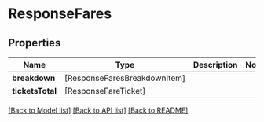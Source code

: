 # ResponseFares

## Properties
Name | Type | Description | Notes
------------ | ------------- | ------------- | -------------
**breakdown** | [ResponseFaresBreakdownItem] |  | 
**ticketsTotal** | [ResponseFareTicket] |  | 

[[Back to Model list]](../README.md#documentation-for-models) [[Back to API list]](../README.md#documentation-for-api-endpoints) [[Back to README]](../README.md)


